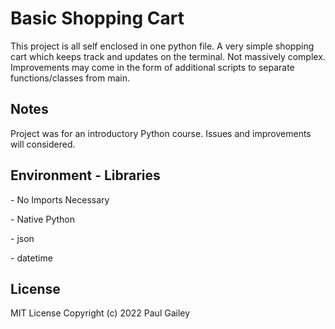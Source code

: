 # Basic Shopping Cart
 <p>This project is all self enclosed in one python file. A very simple shopping cart which keeps track and updates on the terminal. Not massively complex. Improvements may come in the form of additional scripts to separate functions/classes from main.</p>
 
 ## Notes
 <p>Project was for an introductory Python course. Issues and improvements will considered.</p>
 
 ## Environment - Libraries
 <p>- No Imports Necessary</p>
 <p>- Native Python</p>
 <p>- json</p>
 <p>- datetime</p>

## License
MIT License Copyright (c) 2022 Paul Gailey
